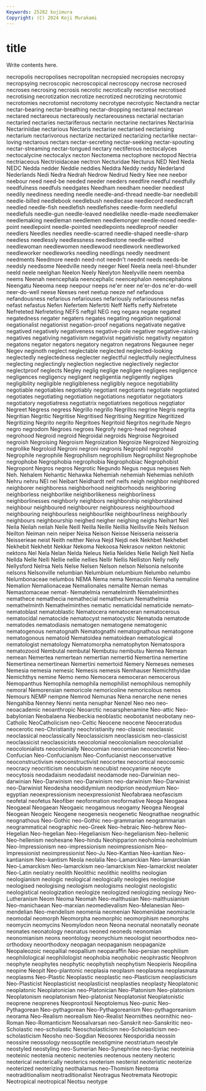 ```yaml
---
Keywords: 25282 kojimura
Copyright: (C) 2024 Koji Murakami
---
```


# title

Write contents here.



 necropolis necropolises necropolitan necropsied
necropsies necropsy necropsying necroscopic necroscopical necroscopy necrose necrosed necroses necrosing
necrosis necrotic necrotically necrotise necrotised necrotising necrotization necrotize necrotized necrotizing
necrotomic necrotomies necrotomist necrotomy necrotype necrotypic Nectandra nectar nectar-bearing nectar-breathing
nectar-dropping nectareal nectarean nectared nectareous nectareously nectareousness nectarial nectarian nectaried
nectaries nectariferous nectarin nectarine nectarines Nectarinia Nectariniidae nectarious Nectaris nectarise
nectarised nectarising nectarium nectarivorous nectarize nectarized nectarizing nectarlike nectar-loving nectarous
nectars nectar-secreting nectar-seeking nectar-spouting nectar-streaming nectar-tongued nectary nectiferous nectocalyces nectocalycine
nectocalyx necton Nectonema nectophore nectopod Nectria nectriaceous Nectrioidaceae nectron Necturidae
Necturus NED Ned Neda NEDC Nedda nedder Neddie neddies Neddra
Neddy neddy Nederland Nederlands Nedi Nedra Nedrah Nedrow Nedrud Nedry
Nee nee neebor neebour need need-be needed needer needers needfire
needful needfully needfulness needfuls needgates Needham needham needier neediest needily
neediness needing needle needle-and-thread needle-bar needlebill needle-billed needlebook needlebush needlecase
needlecord needlecraft needled needle-fish needlefish needlefishes needle-form needleful needlefuls needle-gun
needle-leaved needlelike needle-made needlemaker needlemaking needleman needlemen needlemonger needle-nosed needle-point
needlepoint needle-pointed needlepoints needleproof needler needlers Needles needles needle-scarred needle-shaped
needle-sharp needless needlessly needlessness needlestone needle-witted needlewoman needlewomen needlewood needlework
needleworked needleworker needleworks needling needlings needly needment needments Needmore needn
need-not needn't neednt needs needs-be needsly needsome Needville needy neeger
Neel Neela neela neel-bhunder neeld neele neelghan Neelon Neely Neelyton
Neelyville neem neemba neems Neenah neencephala neencephalic neencephalon neencephalons Neengatu
Neeoma neep neepour neeps ne'er neer ne'er-dos ne'er-do-well neer-do-well neese
Neeses neet neetup neeze nef nefandous nefandousness nefarious nefariouses nefariously
nefariousness nefas nefast nefastus Nefen Nefertem Nefertiti Neff Neffs neffy
Nefretete Nefreteted Nefreteting NEFS neftgil NEG neg negara negate negated
negatedness negater negaters negates negating negation negational negationalist negationist negation-proof
negations negativate negative negatived negatively negativeness negative-pole negativer negative-raising negatives
negativing negativism negativist negativistic negativity negaton negatons negator negators negatory
negatron negatrons Negaunee neger Negev neginoth neglect neglectable neglected neglected-looking
neglectedly neglectedness neglecter neglectful neglectfully neglectfulness neglecting neglectingly neglection neglective
neglectively neglector neglectproof neglects Negley neglig neglige negligee negligees negligence
negligences negligency negligent negligentia negligently negliges negligibility negligible negligibleness negligibly
negoce negotiability negotiable negotiables negotiably negotiant negotiants negotiate negotiated negotiates
negotiating negotiation negotiations negotiator negotiators negotiatory negotiatress negotiatrix negotiatrixes negotious
negqtiator Negreet Negress negress Negrillo negrillo Negrillos negrine Negris negrita
Negritian Negritic Negritise Negritised Negritising Negritize Negritized Negritizing Negrito negrito
Negritoes Negritoid Negritos negritude Negro negro negrodom Negroes negroes Negrofy
negro-head negrohead negrohood Negroid negroid Negroidal negroids Negroise Negroised negroish
Negroising Negroism Negroization Negroize Negroized Negroizing negrolike Negroloid Negroni negroni
negronis Negrophil negrophil Negrophile negrophile Negrophilism negrophilism Negrophilist Negrophobe negrophobe
Negrophobia negrophobia Negrophobiac Negrophobist Negropont Negros negros Negrotic Negundo Negus
negus neguses Neh Neh. Nehalem Nehantic Nehawka Nehemiah nehemiah Nehemias
nehiloth Nehru nehru NEI nei Neibart Neidhardt neif neifs neigh
neighbor neighbored neighborer neighboress neighborhood neighborhoods neighboring neighborless neighborlike neighborlikeness
neighborliness neighborlinesses neighborly neighbors neighborship neighborstained neighbour neighboured neighbourer neighbouress
neighbourhood neighbouring neighbourless neighbourlike neighbourliness neighbourly neighbours neighbourship neighed neigher
neighing neighs Neihart Neil Neila Neilah neilah Neile Neill Neilla
Neille Neillia Neillsville Neils Neilson Neilton Neiman nein neiper Neisa
Neison Neisse Neisseria neisseria Neisserieae neist Neith neither Neiva Nejd
Nejdi nek Nekhbet Nekhebet Nekhebit Nekhebt Nekkar Nekoma Nekoosa Nekrasov
nekton nektonic nektons Nel Nela Nelan Nelda Neleus Nelia Nelides
Nelie Neligh Nell Nella Nellda Nelle Nelli Nellie nellie nellies
Nellir Nellis Nelliston Nelly nelly Nellysford Nelrsa Nels Nelse Nelsen
Nelson nelson Nelsonia nelsonite nelsons Nelsonville nelumbian Nelumbium nelumbium Nelumbo
nelumbo Nelumbonaceae nelumbos NEMA Nema nema Nemacolin Nemaha nemaline Nemalion
Nemalionaceae Nemalionales nemalite Neman nemas Nemastomaceae nemat- Nematelmia nematelminth Nematelminthes
nemathece nemathecia nemathecial nemathecium Nemathelmia nemathelminth Nemathelminthes nematic nematicidal nematicide
nemato- nematoblast nematoblastic Nematocera nematoceran nematocerous nematocidal nematocide nematocyst nematocystic
Nematoda nematode nematodes nematodiasis nematogen nematogene nematogenic nematogenous nematognath Nematognathi
nematognathous nematogone nematogonous nematoid Nematoidea nematoidean nematological nematologist nematology Nematomorpha
nematophyton Nematospora nematozooid Nembutal nembutal Nembutsu nembutsu Nemea Nemean nemean
Nemertea nemertean nemertian nemertid Nemertina nemertine Nemertinea nemertinean Nemertini nemertoid
Nemery Nemeses nemeses Nemesia nemesia nemesic Nemesis nemesis Nemhauser Nemichthyidae
Nemichthys nemine Nemo nemo Nemocera nemoceran nemocerous Nemopanthus Nemophila nemophila
nemophilist nemophilous nemophily nemoral Nemorensian nemoricole nemoricoline nemoricolous nemos Nemours
NEMP nempne Nemrod Nemunas Nena nenarche nene nenes Nengahiba Nenney
Nenni nenta nenuphar Nenzel Neo neo neo- neoacademic neoanthropic Neoarctic
neoarsphenamine Neo-attic Neo-babylonian Neobalaena Neobeckia neoblastic neobotanist neobotany neo-Catholic NeoCatholicism
neo-Celtic Neocene neocene Neoceratodus neocerotic neo-Christianity neochristianity neo-classic neoclassic neoclassical
neoclassically Neoclassicism neoclassicism neo-classicist neoclassicist neoclassicists neocolonial neocolonialism neocolonialist neocolonialists
neocolonially Neocomian neocomian neoconcretist Neo-Confucian Neo-Confucianism Neo-Confucianist neoconservative neoconstructivism neoconstructivist
neocortex neocortical neocosmic neocracy neocriticism neocubism neocubist neocyanine neocyte neocytosis
neodadaism neodadaist neodamode neo-Darwinian neo-darwinian Neo-Darwinism neo-Darwinism neo-darwinism Neo-Darwinist neo-Darwinist
Neodesha neodidymium neodiprion neodymium Neo-egyptian neoexpressionism neoexpressionist Neofabraea neofascism neofetal
neofetus Neofiber neoformation neoformative Neoga Neogaea Neogaeal Neogaean Neogaeic neogamous
neogamy Neogea Neogeal Neogean Neogeic Neogene neogenesis neogenetic Neognathae neognathic
neognathous Neo-Gothic neo-Gothic neo-grammarian neogrammarian neogrammatical neographic neo-Greek Neo-hebraic Neo-hebrew
Neo-Hegelian Neo-hegelian Neo-Hegelianism Neo-hegelianism Neo-hellenic Neo-hellenism neohexane Neo-hindu Neohipparion neoholmia
neoholmium Neo-Impressionism neo-impressionism neoimpressionism Neo-Impressionist neoimpressionist Neo-Ju Neo-Kantian Neo-kantian Neo-kantianism
Neo-kantism Neola neolalia Neo-Lamarckian Neo-lamarckian Neo-Lamarckism Neo-lamarckism neo-lamarckism Neo-lamarckist neolater
Neo-Latin neolatry neolith Neolithic neolithic neoliths neologian neologianism neologic neological
neologically neologies neologise neologised neologising neologism neologisms neologist neologistic neologistical
neologization neologize neologized neologizing neology Neo-Lutheranism Neom Neoma Neomah Neo-malthusian
Neo-malthusianism Neo-manichaean Neo-marxian neomedievalism Neo-Melanesian Neo-mendelian Neo-mendelism neomenia neomenian Neomeniidae
neomiracle neomodal neomorph Neomorpha neomorphic neomorphism neomorphs neomycin neomycins Neomylodon
neon Neona neonatal neonatally neonate neonates neonatology neonatus neoned neoneds
neonomian neonomianism neons neontology neonychium neoologist neoorthodox neo-orthodoxy neoorthodoxy neopagan
neopaganism neopaganize Neopaleozoic neopallial neopallium neoparaffin Neo-persian neophilism neophilological neophilologist
neophobia neophobic neophrastic Neophron neophyte neophytes neophytic neophytish neophytism Neopieris
Neopilina neopine Neopit Neo-plantonic neoplasia neoplasm neoplasma neoplasmata neoplasms Neo-Plastic
Neoplastic neoplastic neo-Plasticism neoplasticism Neo-Plasticist Neoplasticist neoplasticist neoplasties neoplasty Neoplatonic
neoplatonic Neoplatonician neo-Platonician Neo-Platonism Neo-platonism Neoplatonism neoplatonism Neo-platonist Neoplatonist Neoplatonistic
neoprene neoprenes Neoprontosil Neoptolemus Neo-punic Neo-Pythagorean Neo-pythagorean Neo-Pythagoreanism Neo-pythagoreanism neorama
Neo-Realism neorealism Neo-Realist Neornithes neornithic neo-Roman Neo-Romanticism Neosalvarsan neo-Sanskrit neo-Sanskritic
neo-Scholastic neo-scholastic Neoscholasticism neo-Scholasticism neo-scholasticism Neosho neo-Sogdian Neosorex Neosporidia neossin
neossine neossology neossoptile neostigmine neostriatum neostyle neostyled neostyling neo-Sumerian Neo-Synephrine
neo-Syriac neoteinia neoteinic neotenia neotenic neotenies neotenous neoteny neoteric neoterical
neoterically neoterics neoterism neoterist neoteristic neoterize neoterized neoterizing neothalamus neo-Thomism
Neotoma neotraditionalism neotraditionalist Neotragus Neotremata Neotropic Neotropical neotropical Neotsu neotype
